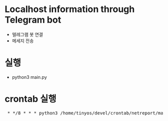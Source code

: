 # Localhost information through Telegram bot
- 텔레그램 봇 연결
- 메세지 전송

# 실행
- python3 main.py

# crontab 실행
<pre> * */8 * * * python3 /home/tinyos/devel/crontab/netreport/main.py > /home/tinyos/devel/crontab/netreport/err.txt 2>&1 </pre>
